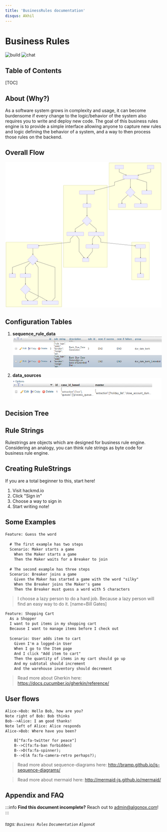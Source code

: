 ```yaml
---
title: 'BusinessRules documentation'
disqus: Akhil
---
```


Business Rules
===
![build](https://img.shields.io/appveyor/build/:user/:repo)
![chat](https://img.shields.io/discord/:serverId.svg)

## Table of Contents

[TOC]

## About (Why?)
As a software system grows in complexity and usage, it can become burdensome if every change to the logic/behavior of the system also requires you to write and deploy new code. The goal of this business rules engine is to provide a simple interface allowing anyone to capture new rules and logic defining the behavior of a system, and a way to then process those rules on the backend.

## Overall Flow
![alt FlowChart](https://github.com/akhilreddy-algonox/BusinessRulesService/blob/master/mermaid-diagram-20200316013849.svg)


## Configuration Tables
1) **sequence_rule_data**
   ![alt sequence_rule_data table](https://github.com/akhilreddy-algonox/BusinessRulesService/blob/master/Annotation%202020-03-16%20020618.png)

2) **data_sources**
    ![alt datasources table](https://github.com/akhilreddy-algonox/BusinessRulesService/blob/master/datasources.png)


## Decision Tree

## Rule Strings
Rulestrings are objects which are designed for business rule engine.
Considering an analogy, you can think rule strings as byte code for business rule engine.

## Creating RuleStrings

If you are a total beginner to this, start here!

1. Visit hackmd.io
2. Click "Sign in"
3. Choose a way to sign in
4. Start writing note!

Some Examples
---

```gherkin=
Feature: Guess the word

  # The first example has two steps
  Scenario: Maker starts a game
    When the Maker starts a game
    Then the Maker waits for a Breaker to join

  # The second example has three steps
  Scenario: Breaker joins a game
    Given the Maker has started a game with the word "silky"
    When the Breaker joins the Maker's game
    Then the Breaker must guess a word with 5 characters
```
> I choose a lazy person to do a hard job. Because a lazy person will find an easy way to do it. [name=Bill Gates]


```gherkin=
Feature: Shopping Cart
  As a Shopper
  I want to put items in my shopping cart
  Because I want to manage items before I check out

  Scenario: User adds item to cart
    Given I'm a logged-in User
    When I go to the Item page
    And I click "Add item to cart"
    Then the quantity of items in my cart should go up
    And my subtotal should increment
    And the warehouse inventory should decrement
```

> Read more about Gherkin here: https://docs.cucumber.io/gherkin/reference/

User flows
---
```sequence
Alice->Bob: Hello Bob, how are you?
Note right of Bob: Bob thinks
Bob-->Alice: I am good thanks!
Note left of Alice: Alice responds
Alice->Bob: Where have you been?
```

```graph TD
    B["fa:fa-twitter for peace"]
    B-->C[fa:fa-ban forbidden]
    B-->D(fa:fa-spinner);
    B-->E(A fa:fa-camera-retro perhaps?);
```

> Read more about sequence-diagrams here: http://bramp.github.io/js-sequence-diagrams/



> Read more about mermaid here: http://mermaid-js.github.io/mermaid/

## Appendix and FAQ

:::info
**Find this document incomplete?** Reach out to admin@algonox.com!
:::

###### tags: `Business Rules` `Documentation` `AlgonoX`
